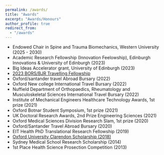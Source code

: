 ```yaml
---
permalink: /awards/
title: "Awards"
excerpt: "Awards/Honours"
author_profile: true
redirect_from: 
  - "/awards"
---
```

* Endowed Chair in Spine and Trauma Biomechanics, Western University (2025 - 2030)
* Academic Research Fellowship (Innovation Feelowship), Edinburgh Innovations & University of Edinburgh (2023)
* Big Ideas Accelerator grant, University of Edinburgh (2023)
* [2023 BORS/BJR Travelling Fellowship](https://borsoc.org.uk/2022/05/12/bors-bjr-travelling-fellowship-2022/#:~:text=The%20fellowship%20will%20be%20a,of%20excellence%20in%20North%20America.)
* Oxford/santander travel Abroad Bursary (2022)
* Oxford New college International Travel Bursary (2022)
* Nuffield Department of Orthopaedics, Rheumatology and Musculoskeletal Sciences International Travel Bursary (2022)
* Institute of Mechanical Engineers Healthcare Technology Awards, 1st prize (2021)
* Oxford Botnar Student Symposium, 1st prize (2021)
* UK Doctoral Research Awards, 2nd Prize Engineering Sciences (2021)
* Oxford Medical Sciences Division Research Slam, 1st prize (2020)
* Oxford/Santander Travel Abroad Bursary (2020)
* EIT Health PhD Translational Research Fellowship (2019)
* [Oxford University Clarendon Scholarship (2018)](https://www.ox.ac.uk/clarendon/scholar-class-lists/scholars-2010-11-to-2019-20)
* Sydney Medical School Research Scholarship (2014)
* 1st Place Health Science Prosection Competition (2013)
